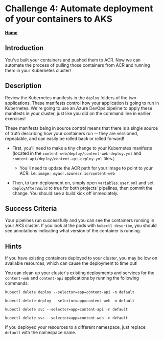 # Challenge 4: Automate deployment of your containers to AKS

**[Home](../README.md)** 

## Introduction

You've built your containers and pushed them to ACR. Now we can automate the process of pulling those containers from ACR and running them in your Kubernetes cluster!

## Description
Review the Kubernetes manifests in the `deploy` folders of the two applications. These manifests control how your application is going to run in Kubernetes. We're going to use an Azure DevOps pipeline to apply these manifests in your cluster, just like you did on the command line in earlier exercises!

These manifests being in source control means that there is a single source of truth describing how your containers run -- they are versioned, repeatable, and can easily be rolled back or rolled forward!

- First, you'll need to make a tiny change to your Kubernetes manifests (located in the `content-web/deploy/content-web-deploy.yml` and `content-api/deploy/content-api-deploy.yml` files.)
  - You'll need to update the ACR path for your image to point to your ACR. i.e. `image: myacr.azurecr.io/content-web`
  
- Then, to turn deployment on, simply open `variables.user.yml` and set `deployAfterBuild` to true for both projects' pipelines, then commit the change. You should see a build kick off immediately.

## Success Criteria

Your pipelines run successfully and you can see the containers running in your AKS cluster. If you look at the pods with `kubectl describe`, you should see annotations indicating what version of the container is running.

## Hints

If you have existing containers deployed to your cluster, you may be low on available resources, which can cause the deployment to time out!

You can clean up your cluster's existing deployments and services for the `content-web` and `content-api` applications by running the following commands:

`kubectl delete deploy --selector=app=content-api -n default`

`kubectl delete deploy --selector=app=content-web -n default`

`kubectl delete svc --selector=app=content-api -n default`

`kubectl delete svc --selector=app=content-web -n default`

If you deployed your resources to a different namespace, just replace `default` with the namespace name.
